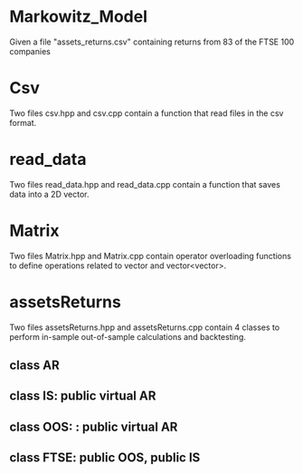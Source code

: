 # Markowitz_Model
Given a file "assets_returns.csv" containing returns from 83 of the FTSE 100 companies

# Csv
Two files csv.hpp and csv.cpp contain a function that read files in the csv format.

# read_data
Two files read_data.hpp and read_data.cpp contain a function that saves data into a 2D vector.

# Matrix
Two files Matrix.hpp and Matrix.cpp contain operator overloading functions to define operations related to vector<double> and vector<vector<double>>.

# assetsReturns
Two files assetsReturns.hpp and assetsReturns.cpp contain 4 classes to perform in-sample out-of-sample calculations and backtesting.
## class AR

## class IS: public virtual AR

## class OOS: : public virtual AR

## class FTSE: public OOS, public IS

